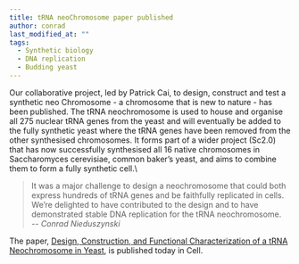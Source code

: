 ```yaml
---
title: tRNA neoChromosome paper published
author: conrad
last_modified_at: ""
tags:
  - Synthetic biology
  - DNA replication
  - Budding yeast
---
```

<!-- excerpt start -->
Our collaborative project, led by Patrick Cai, to design, construct and test a synthetic neo Chromosome - a chromosome that is new to nature - has been published. The tRNA neochromosome is used to house and organise all 275 nuclear tRNA genes from the yeast and will eventually be added to the fully synthetic yeast where the tRNA genes have been removed from the other synthesised chromosomes. It forms part of a wider project (Sc2.0) that has now successfully synthesised all 16 native chromosomes in Saccharomyces cerevisiae, common baker’s yeast, and aims to combine them to form a fully synthetic cell.\

<!-- excerpt end -->
> It was a major challenge to design a neochromosome that could both express hundreds of tRNA genes and be faithfully replicated in cells.
> We’re delighted to have contributed to the design and to have demonstrated stable DNA replication for the tRNA neochromosome.\
> -- <cite>Conrad Nieduszynski</cite>

The paper, [Design, Construction, and Functional Characterization of a tRNA Neochromosome in Yeast](https://www.cell.com/cell/fulltext/S0092-8674(23)01130-3), is published today in Cell.
